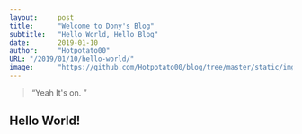 ```yaml
---
layout:     post
title:      "Welcome to Dony's Blog"
subtitle:   "Hello World, Hello Blog"
date:       2019-01-10
author:     "Hotpotato00"
URL: "/2019/01/10/hello-world/"
image:      "https://github.com/Hotpotato00/blog/tree/master/static/img/2019/Jan/sealion.jpg"
---
```


> “Yeah It's on. ”


## Hello World!
